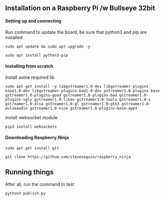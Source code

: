 ## Installation on a Raspberry Pi /w Bullseye 32bit

#### Setting up and connecting

Run command to update the board, be sure that python3 and pip are installed

``sudo apt update && sudo apt upgrade -y``

``sudo apt install python3-pip``

#### Installing from scratch

Install some required lib


``sudo apt-get install -y libgstreamer1.0-dev libgstreamer-plugins-base1.0-dev libgstreamer-plugins-bad1.0-dev gstreamer1.0-plugins-base gstreamer1.0-plugins-good gstreamer1.0-plugins-bad gstreamer1.0-plugins-ugly gstreamer1.0-libav gstreamer1.0-tools gstreamer1.0-x gstreamer1.0-alsa gstreamer1.0-gl gstreamer1.0-gtk3 gstreamer1.0-pulseaudio gstreamer1.0-nice gstreamer1.0-plugins-base-apps``

Install websocket module

``pip3 install websockets``

#### Downloading Raspberry.Ninja

```sudo apt-get install git```

```git clone https://github.com/steveseguin/raspberry_ninja```

## Running things

After all, run the command to test

```python3 publish.py```
